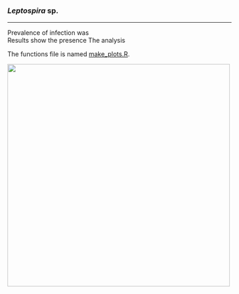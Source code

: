 ### *Leptospira* sp.
---------- 

Prevalence of infection was  
Results show the presence The analysis

The functions file is named [make_plots.R](./Leptospira_R_code.Rmd).
    
<img src="https://user-images.githubusercontent.com/20196847/90186106-0eb41980-dd8e-11ea-941d-68988d116303.jpg" height="500" width="500" img align="center">



